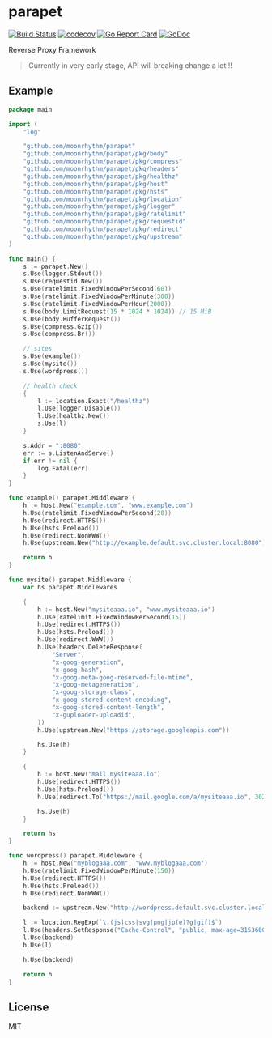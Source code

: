 # parapet

[![Build Status](https://travis-ci.org/moonrhythm/parapet.svg?branch=master)](https://travis-ci.org/moonrhythm/parapet)
[![codecov](https://codecov.io/gh/moonrhythm/parapet/branch/master/graph/badge.svg)](https://codecov.io/gh/moonrhythm/parapet)
[![Go Report Card](https://goreportcard.com/badge/github.com/moonrhythm/parapet)](https://goreportcard.com/report/github.com/moonrhythm/parapet)
[![GoDoc](https://godoc.org/github.com/moonrhythm/parapet?status.svg)](https://godoc.org/github.com/moonrhythm/parapet)

Reverse Proxy Framework

> Currently in very early stage, API will breaking change a lot!!!

## Example

```go
package main

import (
    "log"

    "github.com/moonrhythm/parapet"
    "github.com/moonrhythm/parapet/pkg/body"
    "github.com/moonrhythm/parapet/pkg/compress"
    "github.com/moonrhythm/parapet/pkg/headers"
    "github.com/moonrhythm/parapet/pkg/healthz"
    "github.com/moonrhythm/parapet/pkg/host"
    "github.com/moonrhythm/parapet/pkg/hsts"
    "github.com/moonrhythm/parapet/pkg/location"
    "github.com/moonrhythm/parapet/pkg/logger"
    "github.com/moonrhythm/parapet/pkg/ratelimit"
    "github.com/moonrhythm/parapet/pkg/requestid"
    "github.com/moonrhythm/parapet/pkg/redirect"
    "github.com/moonrhythm/parapet/pkg/upstream"
)

func main() {
    s := parapet.New()
    s.Use(logger.Stdout())
    s.Use(requestid.New())
    s.Use(ratelimit.FixedWindowPerSecond(60))
    s.Use(ratelimit.FixedWindowPerMinute(300))
    s.Use(ratelimit.FixedWindowPerHour(2000))
    s.Use(body.LimitRequest(15 * 1024 * 1024)) // 15 MiB
    s.Use(body.BufferRequest())
    s.Use(compress.Gzip())
    s.Use(compress.Br())

    // sites
    s.Use(example())
    s.Use(mysite())
    s.Use(wordpress())

    // health check
    {
        l := location.Exact("/healthz")
        l.Use(logger.Disable())
        l.Use(healthz.New())
        s.Use(l)
    }

    s.Addr = ":8080"
    err := s.ListenAndServe()
    if err != nil {
        log.Fatal(err)
    }
}

func example() parapet.Middleware {
    h := host.New("example.com", "www.example.com")
    h.Use(ratelimit.FixedWindowPerSecond(20))
    h.Use(redirect.HTTPS())
    h.Use(hsts.Preload())
    h.Use(redirect.NonWWW())
    h.Use(upstream.New("http://example.default.svc.cluster.local:8080"))

    return h
}

func mysite() parapet.Middleware {
    var hs parapet.Middlewares

    {
        h := host.New("mysiteaaa.io", "www.mysiteaaa.io")
        h.Use(ratelimit.FixedWindowPerSecond(15))
        h.Use(redirect.HTTPS())
        h.Use(hsts.Preload())
        h.Use(redirect.WWW())
        h.Use(headers.DeleteResponse(
            "Server",
            "x-goog-generation",
            "x-goog-hash",
            "x-goog-meta-goog-reserved-file-mtime",
            "x-goog-metageneration",
            "x-goog-storage-class",
            "x-goog-stored-content-encoding",
            "x-goog-stored-content-length",
            "x-guploader-uploadid",
        ))
        h.Use(upstream.New("https://storage.googleapis.com"))

        hs.Use(h)
    }

    {
        h := host.New("mail.mysiteaaa.io")
        h.Use(redirect.HTTPS())
        h.Use(hsts.Preload())
        h.Use(redirect.To("https://mail.google.com/a/mysiteaaa.io", 302))

        hs.Use(h)
    }

    return hs
}

func wordpress() parapet.Middleware {
    h := host.New("myblogaaa.com", "www.myblogaaa.com")
    h.Use(ratelimit.FixedWindowPerMinute(150))
    h.Use(redirect.HTTPS())
    h.Use(hsts.Preload())
    h.Use(redirect.NonWWW())

    backend := upstream.New("http://wordpress.default.svc.cluster.local")

    l := location.RegExp(`\.(js|css|svg|png|jp(e)?g|gif)$`)
    l.Use(headers.SetResponse("Cache-Control", "public, max-age=31536000"))
    l.Use(backend)
    h.Use(l)

    h.Use(backend)

    return h
}
```

## License

MIT

